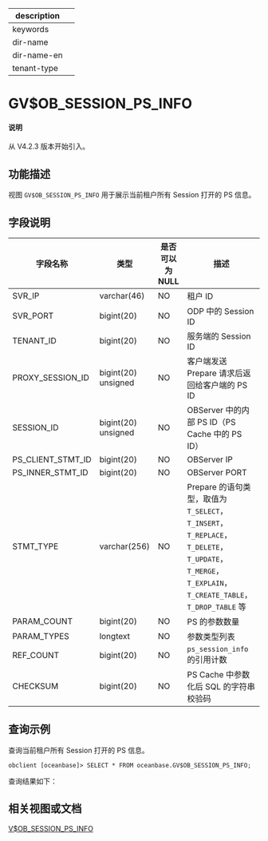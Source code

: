 |description||
|---|---|
|keywords||
|dir-name||
|dir-name-en||
|tenant-type||

# GV$OB_SESSION_PS_INFO

<main id="notice" type='explain'>
  <h4>说明</h4>
  <p>从 V4.2.3 版本开始引入。</p>
</main>

## 功能描述

视图 `GV$OB_SESSION_PS_INFO` 用于展示当前租户所有 Session 打开的 PS 信息。

## 字段说明

| **字段名称** | **类型** | **是否可以为 NULL** | **描述** |
| --- | --- | --- | --- |
| SVR_IP | varchar(46) | NO | 租户 ID |
| SVR_PORT | bigint(20) | NO | ODP 中的 Session ID |
| TENANT_ID | bigint(20) | NO | 服务端的 Session ID |
| PROXY_SESSION_ID | bigint(20) unsigned | NO | 客户端发送 Prepare 请求后返回给客户端的 PS ID |
| SESSION_ID | bigint(20) unsigned | NO | OBServer 中的内部 PS ID（PS Cache 中的 PS ID） |
| PS_CLIENT_STMT_ID | bigint(20) | NO | OBServer IP |
| PS_INNER_STMT_ID | bigint(20) | NO | OBServer PORT |
| STMT_TYPE | varchar(256) | NO | Prepare 的语句类型，取值为 `T_SELECT`，`T_INSERT`，`T_REPLACE`，`T_DELETE`，`T_UPDATE`，`T_MERGE`，`T_EXPLAIN`，`T_CREATE_TABLE`，`T_DROP_TABLE` 等 |
| PARAM_COUNT | bigint(20) | NO |  PS 的参数数量 |
| PARAM_TYPES | longtext | NO | 参数类型列表 |
| REF_COUNT | bigint(20) | NO | `ps_session_info` 的引用计数 |
| CHECKSUM | bigint(20) | NO | PS Cache 中参数化后 SQL  的字符串校验码 |

## 查询示例

查询当前租户所有 Session 打开的 PS 信息。

```shell
obclient [oceanbase]> SELECT * FROM oceanbase.GV$OB_SESSION_PS_INFO;
```

查询结果如下：

## 相关视图或文档

[V$OB_SESSION_PS_INFO](18100.v-ob_session_ps_info-of-sys-tenant.md)